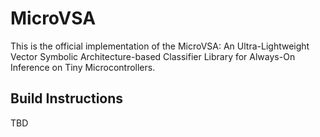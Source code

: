 # MicroVSA

This is the official implementation of the MicroVSA: An Ultra-Lightweight Vector Symbolic Architecture-based Classifier Library for Always-On Inference on Tiny Microcontrollers.

## Build Instructions

TBD